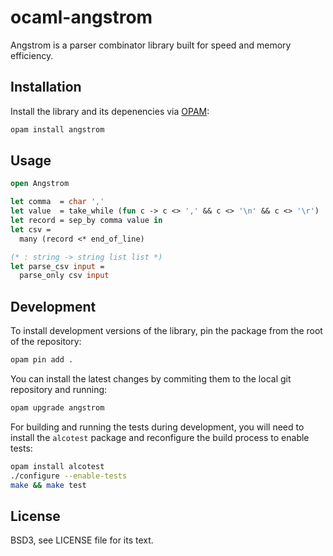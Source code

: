 # ocaml-angstrom

Angstrom is a parser combinator library built for speed and memory efficiency.

## Installation

Install the library and its depenencies via [OPAM][opam]:

[opam]: http://opam.ocaml.org/

```bash
opam install angstrom
```

## Usage

```ocaml
open Angstrom

let comma  = char ','
let value  = take_while (fun c -> c <> ',' && c <> '\n' && c <> '\r')
let record = sep_by comma value in
let csv =
  many (record <* end_of_line)

(* : string -> string list list *)
let parse_csv input =
  parse_only csv input
```

## Development

To install development versions of the library, pin the package from the root
of the repository:

```bash
opam pin add .
```

You can install the latest changes by commiting them to the local git
repository and running:

```bash
opam upgrade angstrom
```

For building and running the tests during development, you will need to install
the `alcotest` package and reconfigure the build process to enable tests:

```bash
opam install alcotest
./configure --enable-tests
make && make test
```

## License

BSD3, see LICENSE file for its text.

